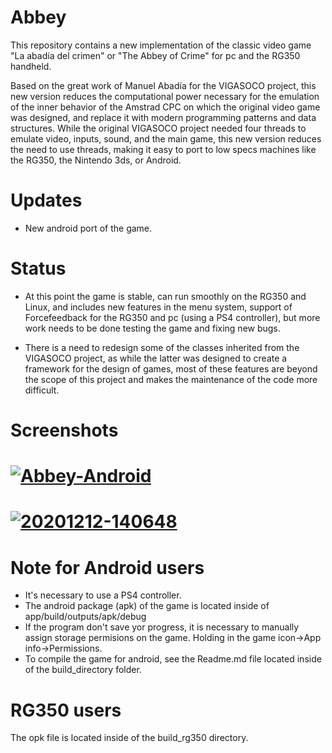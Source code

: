 # Abbey

This repository contains a new implementation of the classic video game "La abadía del crimen" or "The Abbey of Crime" for pc and the RG350 handheld. 

Based on the great work of Manuel Abadía for the VIGASOCO project, this new version reduces the computational power necessary for the emulation of the inner behavior of the Amstrad CPC on which the original video game was designed, and replace it with modern programming patterns and data structures. While the original VIGASOCO project needed four threads to emulate video, inputs, sound, and the main game, this new version reduces the need to use threads, making it easy to port to low specs machines like the RG350, the Nintendo 3ds, or Android.

# Updates
* New android port of the game. 

# Status
* At this point the game is stable, can run smoothly on the RG350 and Linux, and includes new features in the menu system, support of Forcefeedback for the RG350 and pc (using a PS4 controller), but more work needs to be done testing the game and fixing new bugs.

* There is a need to redesign some of the classes inherited from the VIGASOCO project, as while the latter was designed to create a framework for the design of games, most of these features are beyond the scope of this project and makes the maintenance of the code more difficult.


# Screenshots
# <a href="https://ibb.co/2KYmxMj"><img src="https://i.ibb.co/nk8Z91D/Abbey-Android.png" alt="Abbey-Android" border="0" /></a>
# <a href="https://ibb.co/8PGLLFJ"><img src="https://i.ibb.co/sscddLh/20201212-140648.jpg" alt="20201212-140648" border="0"></a>

# Note for Android users
* It's necessary to use a PS4 controller.
* The android package (apk) of the game is located inside of app/build/outputs/apk/debug
* If the program don't save yor progress, it is necessary to manually assign storage permisions on the game. Holding in the game icon->App info->Permissions.
* To compile the game for android, see the Readme.md file located inside of the build_directory folder.

# RG350 users
The opk file is located inside of the build_rg350 directory.

